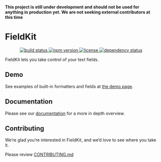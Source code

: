 **This project is still under development and should not be used for anything in production yet. We are not seeking external contributors at this time**

# FieldKit

<p align="center">
  <a href="https://travis-ci.org/square/field-kit">
    <img src="https://travis-ci.org/square/fieldkit.svg?branch=master"
         alt="build status">
  </a>
  <a href="https://npmjs.org/package/field-kit">
    <img src="https://img.shields.io/npm/v/field-kit.svg"
         alt="npm version">
  </a>
  <a href="https://github.com/square/field-kit/blob/master/LICENSE">
    <img src="https://img.shields.io/npm/l/field-kit.svg"
         alt="license">
  </a>
  <a href="https://david-dm.org/square/field-kit">
    <img src="https://david-dm.org/square/field-kit.svg"
         alt="dependency status">
  </a>
</p>

FieldKit lets you take control of your text fields.

## Demo
See examples of built-in formatters and fields at [the demo page][demo-page].

## Documentation
Please see our [documentation][docs] for a more in depth overview.

## Contributing
We’re glad you’re interested in FieldKit, and we’d love to see where you take it.

Please review [CONTRIBUTING.md][contributing]

[demo-page]: http://square.github.io/fieldkit
[docs]: https://github.com/square/fieldkit/wiki
[contributing]: https://github.com/square/fieldkit/blob/master/CONTRIBUTING.md
